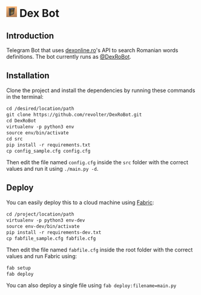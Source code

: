 # <img src="/images/logo.png" width="28"/> Dex Bot

## Introduction

Telegram Bot that uses [dexonline.ro](https://dexonline.ro)'s API to search Romanian words definitions. The bot currently runs as [@DexRoBot](https://t.me/DexRoBot).

## Installation

Clone the project and install the dependencies by running these commands in the terminal:

```
cd /desired/location/path
git clone https://github.com/revolter/DexRoBot.git
cd DexRoBot
virtualenv -p python3 env
source env/bin/activate
cd src
pip install -r requirements.txt
cp config_sample.cfg config.cfg
```

Then edit the file named `config.cfg` inside the `src` folder with the correct values and run it using `./main.py -d`.

## Deploy

You can easily deploy this to a cloud machine using [Fabric](http://fabfile.org):

```
cd /project/location/path
virtualenv -p python3 env-dev
source env-dev/bin/activate
pip install -r requirements-dev.txt
cp fabfile_sample.cfg fabfile.cfg
```

Then edit the file named `fabfile.cfg` inside the root folder with the correct values and run Fabric using:

```
fab setup
fab deploy
```

You can also deploy a single file using `fab deploy:filename=main.py`
